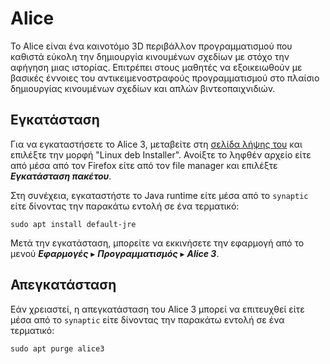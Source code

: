 # Alice

Το Alice είναι ένα καινοτόμο 3D περιβάλλον προγραμματισμού που καθιστά εύκολη
την δημιουργία κινουμένων σχεδίων με στόχο την αφήγηση μιας ιστορίας. Επιτρέπει
στους μαθητές να εξοικειωθούν με βασικές έννοιες του αντικειμενοστραφούς
προγραμματισμού στο πλαίσιο δημιουργίας κινουμένων σχεδίων και απλών
βιντεοπαιχνιδιών.

## Εγκατάσταση

Για να εγκαταστήσετε το Alice 3, μεταβείτε στη [σελίδα λήψης
του](https://www.alice.org/get-alice/alice-3/) και επιλέξτε την μορφή "Linux
deb Installer". Ανοίξτε το ληφθέν αρχείο είτε από μέσα από τον Firefox είτε από
τον file manager και επιλέξτε ***Εγκατάσταση πακέτου***.

Στη συνέχεια, εγκαταστήστε το Java runtime είτε μέσα από το `synaptic` είτε
δίνοντας την παρακάτω εντολή σε ένα τερματικό:

```shell
sudo apt install default-jre
```

Μετά την εγκατάσταση, μπορείτε να εκκινήσετε την εφαρμογή από το μενού
***Εφαρμογές*** ▸ ***Προγραμματισμός*** ▸ ***Alice 3***.

## Απεγκατάσταση

Εάν χρειαστεί, η απεγκατάσταση του Alice 3 μπορεί να επιτευχθεί είτε μέσα από
το `synaptic` είτε δίνοντας την παρακάτω εντολή σε ένα τερματικό:

```shell
sudo apt purge alice3
```
